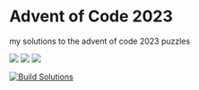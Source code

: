 # Advent of Code 2023

my solutions to the advent of code 2023 puzzles

![](https://img.shields.io/badge/day%20📅-4-blue)      ![](https://img.shields.io/badge/stars%20⭐-6-yellow)      ![](https://img.shields.io/badge/days%20completed-3-red)

[![Build Solutions](https://github.com/pns1123/advent_of_code_2023/actions/workflows/build_solution.yml/badge.svg)](https://github.com/pns1123/advent_of_code_2023/actions/workflows/build_solution.yml)
